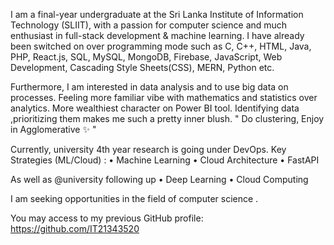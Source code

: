 I am a final-year undergraduate at the Sri Lanka Institute of Information Technology (SLIIT), with a passion for computer science and much enthusiast in full-stack development & machine learning. I have already been switched on over programming mode such as 
C,
C++,
HTML, 
Java,
PHP, 
React.js, 
SQL,
MySQL,
MongoDB, 
Firebase, 
JavaScript,
Web Development,
Cascading Style Sheets(CSS), 
MERN, 
Python etc.

Furthermore, I am interested in data analysis and to use big data on processes. Feeling more familiar vibe with mathematics and statistics over analytics. More wealthiest character on Power BI tool. Identifying data ,prioritizing them makes me such a pretty inner blush. " Do clustering, Enjoy in Agglomerative ✨️ "

Currently, university 4th year research is going under DevOps.
Key Strategies (ML/Cloud) :
•	Machine Learning 
•	Cloud Architecture 
• FastAPI

As well as @university following up 
•	Deep Learning 
•	Cloud Computing 

I am seeking opportunities in the field of computer science .

You may access to my previous GitHub profile: https://github.com/IT21343520
